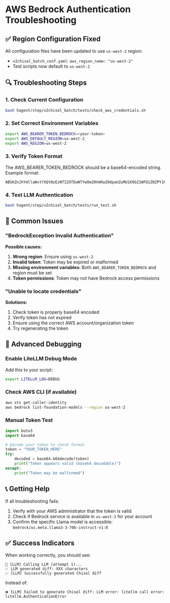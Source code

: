 # AWS Bedrock Authentication Troubleshooting

## ✅ **Region Configuration Fixed**

All configuration files have been updated to use `us-west-2` region:
- `v2chisel_batch_conf.yaml`: `aws_region_name: "us-west-2"`
- Test scripts now default to `us-west-2`

## 🔍 **Troubleshooting Steps**

### 1. Check Current Configuration
```bash
bash hagent/step/v2chisel_batch/tests/check_aws_credentials.sh
```

### 2. Set Correct Environment Variables
```bash
export AWS_BEARER_TOKEN_BEDROCK=<your-token>
export AWS_DEFAULT_REGION=us-west-2
export AWS_REGION=us-west-2
```

### 3. Verify Token Format
The AWS_BEARER_TOKEN_BEDROCK should be a base64-encoded string. Example format:
```
ABSKZnJhYmllaWstYXQtNzEzNTI2OTEwNTYwOmZ0VmRaZ0dpaUZuMU1KOGZ1WFQ1Z0ZPY1h0eGdMckM2...
```

### 4. Test LLM Authentication
```bash
bash hagent/step/v2chisel_batch/tests/run_test.sh
```

## 🚨 **Common Issues**

### "BedrockException Invalid Authentication"
**Possible causes:**
1. **Wrong region**: Ensure using `us-west-2`
2. **Invalid token**: Token may be expired or malformed
3. **Missing environment variables**: Both `AWS_BEARER_TOKEN_BEDROCK` and region must be set
4. **Token permissions**: Token may not have Bedrock access permissions

### "Unable to locate credentials"
**Solutions:**
1. Check token is properly base64 encoded
2. Verify token has not expired
3. Ensure using the correct AWS account/organization token
4. Try regenerating the token

## 🔧 **Advanced Debugging**

### Enable LiteLLM Debug Mode
Add this to your script:
```bash
export LITELLM_LOG=DEBUG
```

### Check AWS CLI (if available)
```bash
aws sts get-caller-identity
aws bedrock list-foundation-models --region us-west-2
```

### Manual Token Test
```python
import boto3
import base64

# Decode your token to check format
token = "YOUR_TOKEN_HERE"
try:
    decoded = base64.b64decode(token)
    print("Token appears valid (base64 decodable)")
except:
    print("Token may be malformed")
```

## 📞 **Getting Help**

If all troubleshooting fails:
1. Verify with your AWS administrator that the token is valid
2. Check if Bedrock service is available in `us-west-2` for your account
3. Confirm the specific Llama model is accessible: `bedrock/us.meta.llama3-3-70b-instruct-v1:0`

## ✅ **Success Indicators**

When working correctly, you should see:
```
🤖 [LLM] Calling LLM (attempt 1)...
✅ LLM generated diff: XXX characters
✅ [LLM] Successfully generated Chisel diff
```

Instead of:
```
❌ [LLM] Failed to generate Chisel diff: LLM error: litellm call error: litellm.AuthenticationError
```